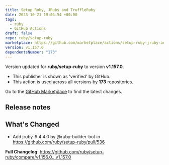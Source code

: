 ```yaml
---
title: Setup Ruby, JRuby and TruffleRuby
date: 2023-10-21 19:04:54 +00:00
tags:
  - ruby
  - GitHub Actions
draft: false
repo: ruby/setup-ruby
marketplace: https://github.com/marketplace/actions/setup-ruby-jruby-and-truffleruby
version: v1.157.0
dependentsNumber: "173"
---
```



Version updated for **ruby/setup-ruby** to version **v1.157.0**.
- This publisher is shown as 'verified' by GitHub.
- This action is used across all versions by **173** repositories.

Go to the [GitHub Marketplace](https://github.com/marketplace/actions/setup-ruby-jruby-and-truffleruby) to find the latest changes.

## Release notes

## What's Changed
* Add jruby-9.4.4.0 by @ruby-builder-bot in https://github.com/ruby/setup-ruby/pull/536


**Full Changelog**: https://github.com/ruby/setup-ruby/compare/v1.156.0...v1.157.0

